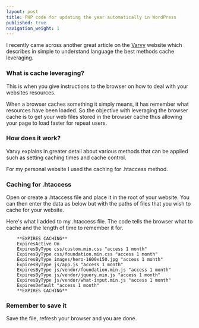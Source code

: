 ```yaml
---
layout: post
title: PHP code for updating the year automatically in WordPress
published: true
navigation_weight: 1
---
```


I recently came across another great article on the [Varvy](https://varvy.com/pagespeed/leverage-browser-caching.html) website which describes in simple to understand language the best methods cache leveraging.

### What is cache leveraging?
This is when you give instructions to the browser on how to deal with your websites resources.

When a browser caches something it simply means, it has remember what resources have been loaded. So the objective with leveraging the browser cache is to get your web files stored in the browser cache thus allowing your page to load faster for repeat users.

### How does it work?
Varvy explains in greater detail about various methods that can be applied such as setting caching times and cache control.

For my personal website I used the caching for .htaccess method.

### Caching for .htaccess
Open or create a .htaccess file and place it in the root of your website. You can then enter the data as below but with the paths of files that you wish to cache for your website.

Here's what I added to my .htaccess file. The code tells the browser what to cache and the length of time to remember it for.


        **EXPIRES CACHING**
        ExpiresActive On
        ExpiresByType css/custom.min.css "access 1 month"
        ExpiresByType css/foundation.min.css "access 1 month"
        ExpiresByType images/hero-1600x150.jpg "access 1 month"
        ExpiresByType js/app.js "access 1 month"
        ExpiresByType js/vendor/foundation.min.js "access 1 month"
        ExpiresByType js/vendor/jquery.min.js "access 1 month"
        ExpiresByType js/vendor/what-input.min.js "access 1 month"
        ExpiresDefault "access 1 month"
        **EXPIRES CACHING**

### Remember to save it
Save the file, refresh your browser and you are done.
